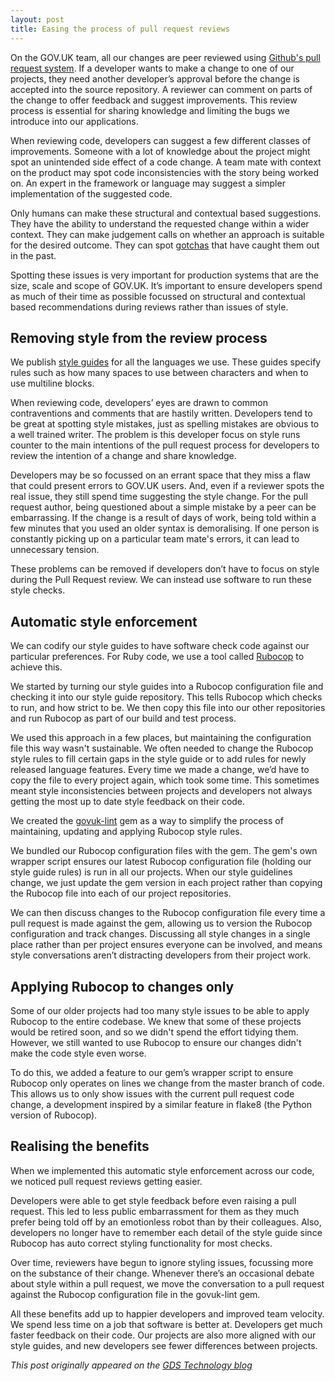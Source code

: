 ```yaml
---
layout: post
title: Easing the process of pull request reviews
---
```


On the GOV.UK team, all our changes are peer reviewed using [Github's pull request system](https://help.github.com/articles/about-pull-requests/). If a developer wants to make a change to one of our projects, they need another developer’s approval before the change is accepted into the source repository. A reviewer can comment on parts of the change to offer feedback and suggest improvements. This review process is essential for sharing knowledge and limiting the bugs we introduce into our applications.

When reviewing code, developers can suggest a few different classes of improvements. Someone with a lot of knowledge about the project might spot an unintended side effect of a code change. A team mate with context on the product may spot code inconsistencies with the story being worked on. An expert in the framework or language may suggest a simpler implementation of the suggested code.

Only humans can make these structural and contextual based suggestions. They have the ability to understand the requested change within a wider context. They can make judgement calls on whether an approach is suitable for the desired outcome. They can spot [gotchas](https://en.wikipedia.org/wiki/Gotcha_(programming)) that have caught them out in the past.

Spotting these issues is very important for production systems that are the size, scale and scope of GOV.UK. It’s important to ensure developers spend as much of their time as possible focussed on structural and contextual based recommendations during reviews rather than issues of style.

## Removing style from the review process

We publish [style guides](https://github.com/alphagov/styleguides/blob/master/ruby.md) for all the languages we use. These guides specify rules such as how many spaces to use between characters and when to use multiline blocks.

When reviewing code, developers’ eyes are drawn to common contraventions and comments that are hastily written. Developers tend to be great at spotting style mistakes, just as spelling mistakes are obvious to a well trained writer. The problem is this developer focus on style runs counter to the main intentions of the pull request process for developers to review the intention of a change and share knowledge.

Developers may be so focussed on an errant space that they miss a flaw that could present errors to GOV.UK users. And, even if a reviewer spots the real issue, they still spend time suggesting the style change. For the pull request author, being questioned about a simple mistake by a peer can be embarrassing. If the change is a result of days of work, being told within a few minutes that you used an older syntax is demoralising. If one person is constantly picking up on a particular team mate's errors, it can lead to unnecessary tension.

These problems can be removed if developers don’t have to focus on style during the Pull Request review. We can instead use software to run these style checks.

## Automatic style enforcement

We can codify our style guides to have software check code against our particular preferences. For Ruby code, we use a tool called [Rubocop](https://github.com/bbatsov/rubocop) to achieve this.

We started by turning our style guides into a Rubocop configuration file and checking it into our style guide repository. This tells Rubocop which checks to run, and how strict to be. We then copy this file into our other repositories and run Rubocop as part of our build and test process.

We used this approach in a few places, but maintaining the configuration file this way wasn't sustainable. We often needed to change the Rubocop style rules to fill certain gaps in the style guide or to add rules for newly released language features. Every time we made a change, we’d have to copy the file to every project again, which took some time. This sometimes meant style inconsistencies between projects and developers not always getting the most up to date style feedback on their code.

We created the [govuk-lint](https://rubygems.org/gems/govuk-lint) gem as a way to simplify the process of maintaining, updating and applying Rubocop style rules.

We bundled our Rubocop configuration files with the gem. The gem's own wrapper script ensures our latest Rubocop configuration file (holding our style guide rules) is run in all our projects. When our style guidelines change, we just update the gem version in each project rather than copying the Rubocop file into each of our project repositories.

We can then discuss changes to the Rubocop configuration file every time a pull request is made against the gem, allowing us to version the Rubocop configuration and track changes. Discussing all style changes in a single place rather than per project ensures everyone can be involved, and means style conversations aren’t distracting developers from their project work.

## Applying Rubocop to changes only

Some of our older projects had too many style issues to be able to apply Rubocop to the entire codebase. We knew that some of these projects would be retired soon, and so we didn't spend the effort tidying them. However, we still wanted to use Rubocop to ensure our changes didn't make the code style even worse.

To do this, we added a feature to our gem’s wrapper script to ensure Rubocop only operates on lines we change from the master branch of code. This allows us to only show issues with the current pull request code change, a development inspired by a similar feature in flake8 (the Python version of Rubocop).

## Realising the benefits

When we implemented this automatic style enforcement across our code, we noticed pull request reviews getting easier.

Developers were able to get style feedback before even raising a pull request. This led to less public embarrassment for them as they much prefer being told off by an emotionless robot than by their colleagues. Also, developers no longer have to remember each detail of the style guide since Rubocop has auto correct styling functionality for most checks.

Over time, reviewers have begun to ignore styling issues, focussing more on the substance of their change. Whenever there’s an occasional debate about style within a pull request, we move the conversation to a pull request against the Rubocop configuration file in the govuk-lint gem.

All these benefits add up to happier developers and improved team velocity. We spend less time on a job that software is better at. Developers get much faster feedback on their code. Our projects are also more aligned with our style guides, and new developers see fewer differences between projects.

_This post originally appeared on the [GDS Technology blog](https://gdstechnology.blog.gov.uk/2016/09/30/easing-the-process-of-pull-request-reviews/)_